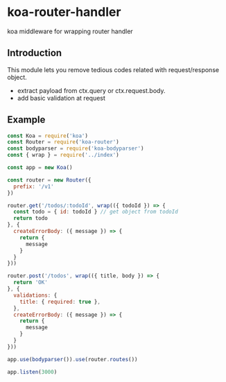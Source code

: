 # koa-router-handler
koa middleware for wrapping router handler


## Introduction

This module lets you remove tedious codes related with request/response object.

* extract payload from ctx.query or ctx.request.body.
* add basic validation at request

## Example

``` javascript
const Koa = require('koa')
const Router = require('koa-router')
const bodyparser = require('koa-bodyparser')
const { wrap } = require('../index')

const app = new Koa()

const router = new Router({
  prefix: '/v1'
})

router.get('/todos/:todoId', wrap(({ todoId }) => {
  const todo = { id: todoId } // get object from todoId
  return todo
}, {
  createErrorBody: ({ message }) => {
    return {
      message
    }
  }
}))

router.post('/todos', wrap(({ title, body }) => {
  return 'OK'
}, {
  validations: {
    title: { required: true },
  },
  createErrorBody: ({ message }) => {
    return {
      message
    }
  }
}))

app.use(bodyparser()).use(router.routes())

app.listen(3000)
```